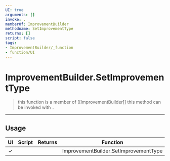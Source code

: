 ```yaml
---
UI: true
arguments: []
invoke: .
memberOf: ImprovementBuilder
methodname: SetImprovementType
returns: []
script: false
tags:
- ImprovementBuilder/_function
- function/UI
---
```

# ImprovementBuilder.SetImprovementType
> this function is a member of [[ImprovementBuilder]]
> this method can be invoked with `.`
-----
## Usage
|  UI | Script | Returns | Function | Arguments |
|:---:|:------:|-------:|:--------:|:---------|
|✓| ||ImprovementBuilder.SetImprovementType||
